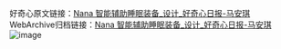 好奇心原文链接：[Nana 智能辅助睡眠装备_设计_好奇心日报-马安琪 ](https://www.qdaily.com/articles/11657.html)
WebArchive归档链接：[Nana 智能辅助睡眠装备_设计_好奇心日报-马安琪 ](http://web.archive.org/web/20190623170905/https://www.qdaily.com/articles/11657.html)
![image](http://ww3.sinaimg.cn/large/007d5XDply1g3wafsrr5fj30u02qr4f2)